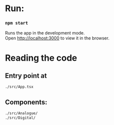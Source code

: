 # Run:

### `npm start`

Runs the app in the development mode.\
Open [http://localhost:3000](http://localhost:3000) to view it in the browser.

# Reading the code

## Entry point at

```bash
./src/App.tsx
```

## Components:

```bash
./src/Analogue/
./src/Digital/
```
